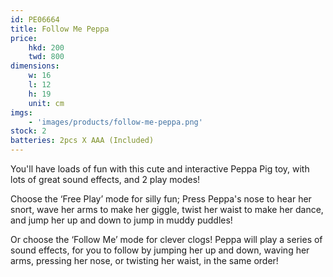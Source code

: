 ```yaml
---
id: PE06664
title: Follow Me Peppa
price:
    hkd: 200
    twd: 800
dimensions:
    w: 16
    l: 12
    h: 19
    unit: cm
imgs: 
    - 'images/products/follow-me-peppa.png'
stock: 2
batteries: 2pcs X AAA (Included)
---
```

You'll have loads of fun with this cute and interactive Peppa Pig toy, with lots of great sound effects, and 2 play modes!
 
Choose the ‘Free Play’ mode for silly fun; Press Peppa's nose to hear her snort, wave her arms to make her giggle, twist her waist to make her dance, and jump her up and down to jump in muddy puddles!

Or choose the ‘Follow Me’ mode for clever clogs! Peppa will play a series of sound effects, for you to follow by jumping her up and down, waving her arms, pressing her nose, or twisting her waist, in the same order!